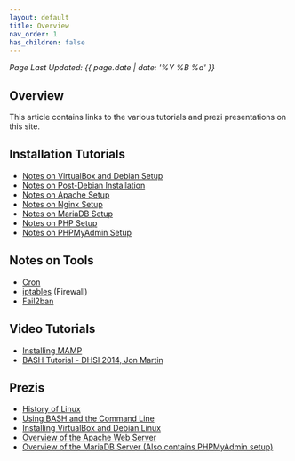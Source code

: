 ```yaml
---
layout: default
title: Overview
nav_order: 1
has_children: false
---
```

_Page Last Updated: {{ page.date | date: '%Y %B %d' }}_
<br>

## Overview

This article contains links to the various tutorials and prezi presentations on this site.

Installation Tutorials
----------------------

-   [Notes on VirtualBox and Debian Setup](../Admin/Notes-on-VirtualBox-and-Debian-Setup)
-   [Notes on Post-Debian Installation](../Admin/Notes-on-Post-Debian-Installation)
-   [Notes on Apache Setup](../Web/Notes-on-Apache-Setup)
-   [Notes on Nginx Setup](../Web/Notes-on-Nginx-Setup)
-   [Notes on MariaDB Setup](../Databases/Notes-on-MariaDB-Setup)
-   [Notes on PHP Setup](../Languages/Notes-on-PHP-Setup)
-   [Notes on PHPMyAdmin Setup](../Languages/Notes-on-PHPMyAdmin-Setup)

Notes on Tools
--------------

-   [Cron](../Admin/Cron)
-   [iptables](../Server%20Security/Iptables) (Firewall)
-   [Fail2ban](../Server%20Security/Fail2ban)

Video Tutorials
---------------

-   [Installing MAMP](https://dhlinux.org/Tutorials/MAMP-Tutorial.mp4)
-   [BASH Tutorial - DHSI 2014, Jon Martin](https://dhlinux.org/Tutorials/Bash-Tutorial.mp4)

Prezis
------

-   [History of Linux](https://prezi.com/owlxtbwnxxzg/?token=79a88ad6e8bd6eb145ad4238ab1cf1be356e6486e47a1e09b6dbc82c80bf717d&utm_campaign=share&utm_medium=copy)
-   [Using BASH and the Command Line](https://prezi.com/a_u9g2oqraan/?token=11c22ca66953ef1d5bee0839558940db89c01328f8ac5b0cc7b35e1088b823cb&utm_campaign=share&utm_medium=copy)
-   [Installing VirtualBox and Debian Linux](https://prezi.com/l6znv2squxxu/?token=e5c7473d78bdc288648d9bf52d46640f6707ba53088da4fff1c1d46899b22b1b&utm_campaign=share&utm_medium=copy)
-   [Overview of the Apache Web Server](https://prezi.com/0nxhpwoqs1ob/?token=c0330c47af44c2a59c2d78a405225da0ce22dbaf4c10d50fd213f906fb34feee&utm_campaign=share&utm_medium=copy)
-   [Overview of the MariaDB Server (Also contains PHPMyAdmin setup)](https://prezi.com/a6lvi8i-ygmx/?token=737a74a0219e48c9ac16642d07200db9d3290aec2e7c91f7923825953c2a1110&utm_campaign=share&utm_medium=copy)
